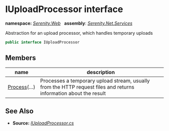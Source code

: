 # IUploadProcessor interface
**namespace:** *[Serenity.Web](../README.md#serenity.web-namespace)*   **assembly**: *[Serenity.Net.Services](../README.md)*

Abstraction for an upload processor, which handles temporary uploads

```csharp
public interface IUploadProcessor
```

## Members

| name | description |
| --- | --- |
| [Process](IUploadProcessor/Process.md)(…) | Processes a temporary upload stream, usually from the HTTP request files and returns information about the result |

## See Also

* **Source:** *[IUploadProcessor.cs](https://github.com/serenity-is/Serenity/blob/master/src/Serenity.Net.Services/Upload/IUploadProcessor.cs)*